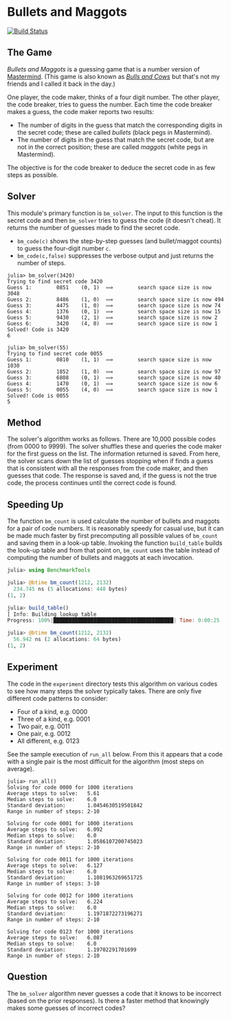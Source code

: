 # Bullets and Maggots


[![Build Status](https://travis-ci.com/scheinerman/BulletsMaggots.jl.svg?branch=master)](https://travis-ci.com/scheinerman/BulletsMaggots.jl)


## The Game

*Bullets and Maggots* is a guessing game that is a number version of 
[Mastermind](https://en.wikipedia.org/wiki/Mastermind_(board_game)). (This game is also known as
[*Bulls and Cows*](https://en.wikipedia.org/wiki/Bulls_and_Cows) but that's not my friends and I called it back in the day.)

One player, the code maker, thinks of a four digit number. The other player, the code breaker, tries to guess the number. Each time the code breaker makes a guess, the code maker reports two results:
* The number of digits in the guess that match the corresponding digits in the secret code; these are called *bullets* (black pegs in Mastermind). 
* The number of digits in the guess that match the secret code, but are not in the correct position; these are called *maggots* (white pegs in Mastermind).

The objective is for the code breaker to deduce the secret code in as few steps as possible.

## Solver

This module's primary function is `bm_solver`. The input to this function is the secret code and then `bm_solver` tries to guess the code (it doesn't cheat). It returns the number of guesses made to find the secret code.
* `bm_code(c)` shows the step-by-step guesses (and bullet/maggot counts) to guess the four-digit number `c`. 
* `bm_code(c,false)` suppresses the verbose output and just returns the number of steps. 

```
julia> bm_solver(3420)
Trying to find secret code 3420
Guess 1:        0851    (0, 1)  ⟹        search space size is now 3048
Guess 2:        8486    (1, 0)  ⟹        search space size is now 494
Guess 3:        4475    (1, 0)  ⟹        search space size is now 74
Guess 4:        1376    (0, 1)  ⟹        search space size is now 15
Guess 5:        9430    (2, 1)  ⟹        search space size is now 2
Guess 6:        3420    (4, 0)  ⟹        search space size is now 1
Solved! Code is 3420
6

julia> bm_solver(55)
Trying to find secret code 0055
Guess 1:        0810    (1, 1)  ⟹        search space size is now 1030
Guess 2:        1852    (1, 0)  ⟹        search space size is now 97
Guess 3:        6808    (0, 1)  ⟹        search space size is now 40
Guess 4:        1470    (0, 1)  ⟹        search space size is now 6
Guess 5:        0055    (4, 0)  ⟹        search space size is now 1
Solved! Code is 0055
5
```

## Method

The solver's algorithm works as follows. There are 10,000 possible codes (from 0000 to 9999). The solver shuffles these and queries the code maker for the first guess on the list. The information returned is saved. From here, the solver scans down the list of guesses stopping when if finds a guess that is consistent with all the responses from the code maker, and then guesses that code. The response is saved and, if the guess is not the true code, the process continues until the correct code is found.

## Speeding Up

The function `bm_count` is used calculate the number of bullets and maggots for a pair of code numbers. It is reasonably speedy for casual use, but it can be made much faster by first precomputing all possible values of `bm_count` and saving them in a look-up table. Invoking the function `build_table` builds the look-up table and from that point on, `bm_count` uses the table instead of computing the number of bullets and maggots at each invocation.
```julia
julia> using BenchmarkTools

julia> @btime bm_count(1212, 2132)
  234.745 ns (5 allocations: 448 bytes)
(1, 2)

julia> build_table()
[ Info: Building lookup table
Progress: 100%|███████████████████████████████████████| Time: 0:00:25

julia> @btime bm_count(1212, 2132)
  56.942 ns (2 allocations: 64 bytes)
(1, 2)
```


## Experiment

The code in the `experiment` directory tests this algorithm on various codes to see how many steps the solver typically takes. There are only five different code patterns to consider:
* Four of a kind, e.g. 0000
* Three of a kind, e.g. 0001
* Two pair, e.g. 0011
* One pair, e.g. 0012
* All different, e.g. 0123

See the sample execution of `run_all` below. From this it appears that a code with a single pair is the most difficult for the algorithm (most steps on average).

```
julia> run_all()
Solving for code 0000 for 1000 iterations
Average steps to solve:   5.61
Median steps to solve:    6.0
Standard deviation:       1.0454630519501842
Range in number of steps: 2-10

Solving for code 0001 for 1000 iterations
Average steps to solve:   6.092
Median steps to solve:    6.0
Standard deviation:       1.0586107200745023
Range in number of steps: 2-10

Solving for code 0011 for 1000 iterations
Average steps to solve:   6.127
Median steps to solve:    6.0
Standard deviation:       1.1081963269651725
Range in number of steps: 3-10

Solving for code 0012 for 1000 iterations
Average steps to solve:   6.224
Median steps to solve:    6.0
Standard deviation:       1.1971872273196271
Range in number of steps: 2-10

Solving for code 0123 for 1000 iterations
Average steps to solve:   6.087
Median steps to solve:    6.0
Standard deviation:       1.19702291701699
Range in number of steps: 2-10
```

## Question

The `bm_solver` algorithm never guesses a code that it knows to be incorrect (based on the prior responses). Is there a faster method that knowingly makes some guesses of incorrect codes?